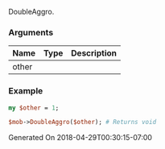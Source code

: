 DoubleAggro.
### Arguments
**Name**|**Type**|**Description**
:---|:---|:---
other||

### Example

```perl
my $other = 1;

$mob->DoubleAggro($other); # Returns void
```


Generated On 2018-04-29T00:30:15-07:00